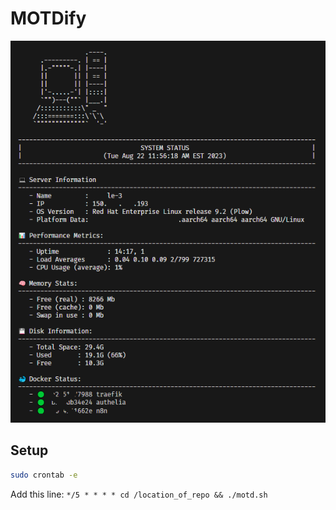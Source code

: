 # MOTDify

![Sample MOTD generated](./img/MOTDify.png)

## Setup
```bash
sudo crontab -e
```

Add this line:
`*/5 * * * * cd /location_of_repo && ./motd.sh`
